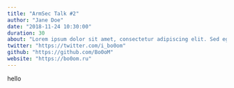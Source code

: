 ```yaml
---
title: "ArmSec Talk #2"
author: "Jane Doe"
date: "2018-11-24 10:30:00"
duration: 30
about: "Lorem ipsum dolor sit amet, consectetur adipiscing elit. Sed eget ultrices ex. Aenean enim urna, egestas vitae purus eu, tincidunt viverra lorem."
twitter: "https://twitter.com/i_bo0om"
github: "https://github.com/Bo0oM"
website: "https://bo0om.ru"
---
```


hello
